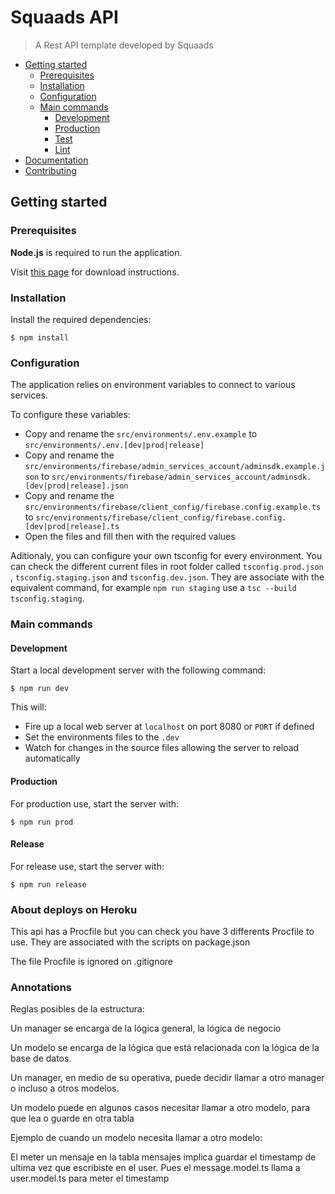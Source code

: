 # Squaads API <!-- omit in toc -->

> A Rest API template developed by Squaads

- [Getting started](#getting-started)
  - [Prerequisites](#prerequisites)
  - [Installation](#installation)
  - [Configuration](#configuration)
  - [Main commands](#main-commands)
    - [Development](#development)
    - [Production](#production)
    - [Test](#test)
    - [Lint](#lint)
- [Documentation](#documentation)
- [Contributing](#contributing)

## Getting started

### Prerequisites

**Node.js** is required to run the application.

Visit [this page](https://nodejs.org/en/download/) for download instructions.

### Installation

Install the required dependencies:

`$ npm install`

### Configuration

The application relies on environment variables to connect to various services.

To configure these variables:

- Copy and rename the `src/environments/.env.example` to `src/environments/.env.[dev|prod|release]`
- Copy and rename the `src/environments/firebase/admin_services_account/adminsdk.example.json` to `src/environments/firebase/admin_services_account/adminsdk.[dev|prod|release].json`
- Copy and rename the `src/environments/firebase/client_config/firebase.config.example.ts` to `src/environments/firebase/client_config/firebase.config.[dev|prod|release].ts`
- Open the files and fill then with the required values

Aditionaly, you can configure your own tsconfig for every environment. You can check the different current files in root folder called `tsconfig.prod.json` ,  `tsconfig.staging.json`  and  `tsconfig.dev.json`.  They are associate with the equivalent command, for example `npm run staging` use a `tsc --build tsconfig.staging`.

### Main commands

#### Development

Start a local development server with the following command:

`$ npm run dev`

This will:

- Fire up a local web server at `localhost` on port 8080 or `PORT` if defined
- Set the environments files to the `.dev` 
- Watch for changes in the source files allowing the server to reload automatically

#### Production

For production use, start the server with:

`$ npm run prod`


#### Release

For release use, start the server with:

`$ npm run release`

### About deploys on Heroku

This api has a Procfile but you can check you have 3 differents Procfile to use. They are associated with the scripts on package.json

The file Procfile is ignored on .gitignore 

### Annotations 

Reglas posibles de la estructura:

Un manager se encarga de la lógica general, la lógica de negocio

Un modelo se encarga de la lógica que está relacionada con la lógica de la base de datos.

Un manager, en medio de su operativa, puede decidir llamar a otro manager o incluso a otros modelos.

Un modelo puede en algunos casos necesitar llamar a otro modelo, para que lea o guarde en otra tabla

Ejemplo de cuando un modelo necesita llamar a otro modelo:

El meter un mensaje en la tabla mensajes implica guardar el timestamp de ultima vez que escribiste en el user. Pues el message.model.ts llama a user.model.ts para meter el timestamp
